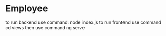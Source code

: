 # Employee

to run backend
use command: node index.js
to run frontend
use command cd views
then 
use command ng serve
